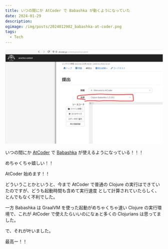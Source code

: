```yaml
---
title: いつの間にか AtCoder で Babashka が動くようになっていた
date: 2024-01-29
description:
ogimage: /img/posts/2024012902_babashka-at-coder.png
tags:
  - Tech
---
```


![AtCoder](/img/posts/2024012902/atcoder.png)

<div class="post-learge-font">

いつの間にか [AtCoder](https://atcoder.jp/) で
[Babashka](https://github.com/babashka/babashka) が使えるようになっている！！！

めちゃくちゃ嬉しい！！

AtCoder 始めます！！

</div>

どういうことかというと、今まで AtCoder で普通の Clojure
の実行はできていたのですが、どうも起動時間も含めて実行速度
として計算されていたらしく、とんでもなく不利でした。

一方 Babashka は GraalVM を使った起動がめちゃくちゃ速い Clojure
の実行環境で、これが AtCoder で使えたらいいのになぁと多くの Clojurians
は思ってました。

<div class="post-learge-font">

で、それが叶いました。

最高ー！！

</div>
